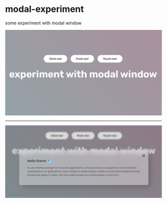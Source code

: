 # modal-experiment
some experiment with modal window

![alt text](https://github.com/thisislebedev/modal-experiment/blob/main/img-1.jpg)
***
![alt-text](https://github.com/thisislebedev/modal-experiment/blob/main/img-2.jpg)
